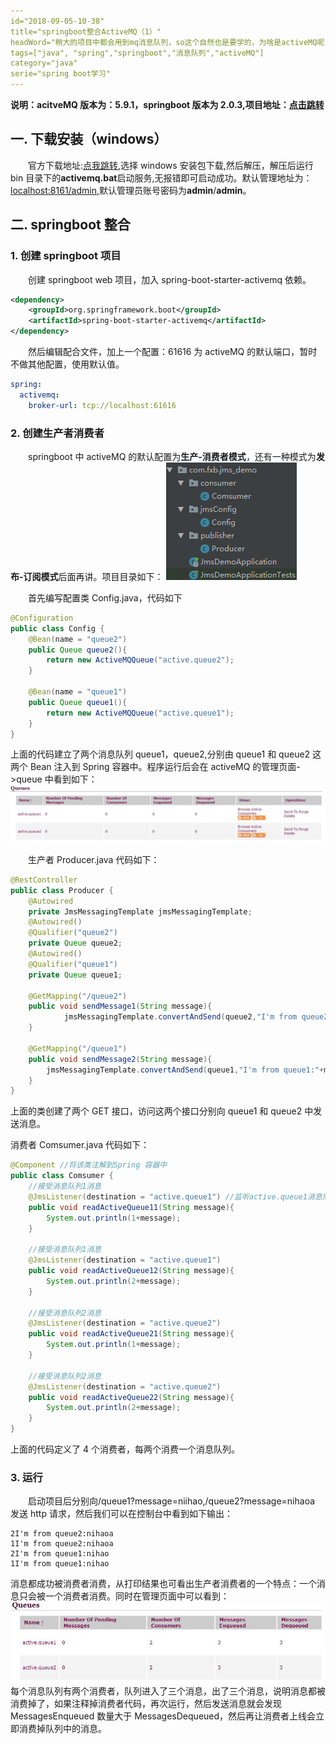 ```yaml
---
id="2018-09-05-10-38"
title="springboot整合ActiveMQ（1）"
headWord="稍大的项目中都会用到mq消息队列，so这个自然也是要学的，为啥是activeMQ呢?刚好目前的项目中用的就是这个拉。"
tags=["java", "spring","springboot","消息队列","activeMQ"]
category="java"
serie="spring boot学习"
---
```


**说明：acitveMQ 版本为：5.9.1，springboot 版本为 2.0.3,项目地址：[点击跳转](https://github.com/FleyX/demo-project/tree/master/jms_demo)**<br/>

## 一. 下载安装（windows）

&emsp;&emsp;官方下载地址:[点我跳转](http://activemq.apache.org/download-archives.html),选择 windows 安装包下载,然后解压，解压后运行 bin 目录下的**activemq.bat**启动服务,无报错即可启动成功。默认管理地址为：[localhost:8161/admin](localhost:8161/admin),默认管理员账号密码为**admin**/**admin**。

## 二. springboot 整合

### 1. 创建 springboot 项目

&emsp;&emsp;创建 springboot web 项目，加入 spring-boot-starter-activemq 依赖。

```xml
<dependency>
    <groupId>org.springframework.boot</groupId>
    <artifactId>spring-boot-starter-activemq</artifactId>
</dependency>
```

&emsp;&emsp;然后编辑配合文件，加上一个配置：61616 为 activeMQ 的默认端口，暂时不做其他配置，使用默认值。

```yml
spring:
  activemq:
    broker-url: tcp://localhost:61616
```

### 2. 创建生产者消费者

&emsp;&emsp;springboot 中 activeMQ 的默认配置为**生产-消费者模式**，还有一种模式为**发布-订阅模式**后面再讲。项目目录如下：
![项目目录](./picFolder/pic1.png)

&emsp;&emsp;首先编写配置类 Config.java，代码如下

```java
@Configuration
public class Config {
    @Bean(name = "queue2")
    public Queue queue2(){
        return new ActiveMQQueue("active.queue2");
    }

    @Bean(name = "queue1")
    public Queue queue1(){
        return new ActiveMQQueue("active.queue1");
    }
}
```

上面的代码建立了两个消息队列 queue1，queue2,分别由 queue1 和 queue2 这两个 Bean 注入到 Spring 容器中。程序运行后会在 activeMQ 的管理页面->queue 中看到如下：
![队列](./picFolder/pic2.png)

&emsp;&emsp;生产者 Producer.java 代码如下：

```java
@RestController
public class Producer {
    @Autowired
    private JmsMessagingTemplate jmsMessagingTemplate;
    @Autowired()
    @Qualifier("queue2")
    private Queue queue2;
    @Autowired()
    @Qualifier("queue1")
    private Queue queue1;

    @GetMapping("/queue2")
    public void sendMessage1(String message){
            jmsMessagingTemplate.convertAndSend(queue2,"I'm from queue2:"+message);
    }

    @GetMapping("/queue1")
    public void sendMessage2(String message){
        jmsMessagingTemplate.convertAndSend(queue1,"I'm from queue1:"+message);
    }
}
```

上面的类创建了两个 GET 接口，访问这两个接口分别向 queue1 和 queue2 中发送消息。

消费者 Comsumer.java 代码如下：

```java
@Component //将该类注解到Spring 容器中
public class Comsumer {
    //接受消息队列1消息
    @JmsListener(destination = "active.queue1") //监听active.queue1消息队列
    public void readActiveQueue11(String message){
        System.out.println(1+message);
    }

    //接受消息队列1消息
    @JmsListener(destination = "active.queue1")
    public void readActiveQueue12(String message){
        System.out.println(2+message);
    }

    //接受消息队列2消息
    @JmsListener(destination = "active.queue2")
    public void readActiveQueue21(String message){
        System.out.println(1+message);
    }

    //接受消息队列2消息
    @JmsListener(destination = "active.queue2")
    public void readActiveQueue22(String message){
        System.out.println(2+message);
    }
}
```

上面的代码定义了 4 个消费者，每两个消费一个消息队列。

### 3. 运行

&emsp;&emsp;启动项目后分别向/queue1?message=niihao,/queue2?message=nihaoa 发送 http 请求，然后我们可以在控制台中看到如下输出：

```
2I'm from queue2:nihaoa
1I'm from queue2:nihaoa
2I'm from queue1:nihao
1I'm from queue1:nihao
```

消息都成功被消费者消费，从打印结果也可看出生产者消费者的一个特点：一个消息只会被一个消费者消费。同时在管理页面中可以看到：
![运行结果](./picFolder/pic3.png)
每个消息队列有两个消费者，队列进入了三个消息，出了三个消息，说明消息都被消费掉了，如果注释掉消费者代码，再次运行，然后发送消息就会发现 MessagesEnqueued 数量大于 MessagesDequeued，然后再让消费者上线会立即消费掉队列中的消息。

